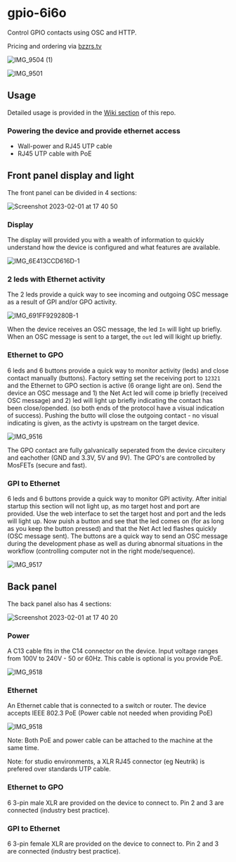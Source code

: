 # gpio-6i6o
Control GPIO contacts using OSC and HTTP.

Pricing and ordering via [bzzrs.tv](https://www.bzzrs.tv/product-page/bbzrbx-6i6o)

![IMG_9504 (1)](https://user-images.githubusercontent.com/4082369/216039710-d4e9fe6b-587a-4e89-9845-d255ac66a2d5.png)

![IMG_9501](https://user-images.githubusercontent.com/4082369/216042669-64576b54-bfaf-493e-8c04-f25c57fcc1af.png)

## Usage

Detailed usage is provided in the [Wiki section](https://github.com/bzzrs/gpio-6i6o/wiki) of this repo.

### Powering the device and provide ethernet access
- Wall-power and RJ45 UTP cable
- RJ45 UTP cable with PoE

## Front panel display and light

The front panel can be divided in 4 sections:

![Screenshot 2023-02-01 at 17 40 50](https://user-images.githubusercontent.com/4082369/216106594-a4b49f83-6bb7-4796-8993-b4a4a0fa1b8b.png)

### Display
The display will provided you with a wealth of information to quickly understand how the device is configured and what features are available.

![IMG_6E413CCD616D-1](https://user-images.githubusercontent.com/4082369/216108149-1dbafc11-4851-4e7d-a21b-c00084810167.jpeg)


### 2 leds with Ethernet activity
The 2 leds provide a quick way to see incoming and outgoing OSC message as a result of GPI and/or GPO activity.

![IMG_691FF929280B-1](https://user-images.githubusercontent.com/4082369/216108427-b779bebd-57a7-4292-a4c8-2b2641c827c2.jpeg)

When the device receives an OSC message, the led `In` will light up briefly. When an OSC message is sent to a target, the `out` led will lkight up briefly.

### Ethernet to GPO
6 leds and 6 buttons provide a quick way to monitor activity (leds) and close contact manually (buttons). Factory setting set the receiving port to `12321` and the Ethernet to GPO section is active (6 orange light are on). Send the device an OSC message and 1) the Net Act led will come ip briefly (received OSC message) and 2) led will light up briefly indicating the contact has been close/opended. (so both ends of the protocol have a visual indication of success). Pushing the butto will close the outgoing contact - no visual indicating is given, as the activty is upstream on the target device.

![IMG_9516](https://user-images.githubusercontent.com/4082369/216108985-221e52b0-58c7-4cb2-a214-756665b23f15.JPG)

The GPO contact are fully galvanically seperated from the device circuitery and eachother (GND and 3.3V, 5V and 9V). The GPO's are controlled by MosFETs (secure and fast).

### GPI to Ethernet
6 leds and 6 buttons provide a quick way to monitor GPI activity. After initial startup this section will not light up, as mo target host and port are provided. Use the web interface to set the target host and port and the leds will light up. Now puish a button and see that the led comes on (for as long as you keep the button pressed) and that the Net Act led flashes quickly (OSC message sent). The buttons are a quick way to send an OSC message during the development phase as well as during abnormal situations in the workflow (controlling computer not in the right mode/sequence).

![IMG_9517](https://user-images.githubusercontent.com/4082369/216109362-29bd4616-1ec3-4f1c-824f-809ac6792cf8.JPG)

## Back panel 

The back panel also has 4 sections:

![Screenshot 2023-02-01 at 17 40 20](https://user-images.githubusercontent.com/4082369/216106634-14be14a9-797d-4ff0-a67b-2ac117dc83bc.png)

### Power
A C13 cable fits in the C14 connector on the device. Input voltage ranges from 100V to 240V - 50 or 60Hz.
This cable is optional is you provide PoE.

![IMG_9518](https://user-images.githubusercontent.com/4082369/216110458-87012295-40a5-424b-94fd-496d2b91c68c.JPG)


### Ethernet
An Ethernet cable that is connected to a switch or router.
The device accepts IEEE 802.3 PoE (Power cable not needed when providing PoE)

![IMG_9518](https://user-images.githubusercontent.com/4082369/216110586-b283dcdc-c64b-42cd-9cf8-a4ae32816ca4.JPG)

Note: Both PoE and power cable can be attached to the machine at the same time.

Note: for studio environments, a XLR RJ45 connector (eg Neutrik) is prefered over standards UTP cable.

### Ethernet to GPO

6 3-pin male XLR are provided on the device to connect to. Pin 2 and 3 are connected (industry best practice).

### GPI to Ethernet

6 3-pin female XLR are provided on the device to connect to. Pin 2 and 3 are connected (industry best practice).
